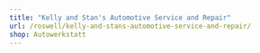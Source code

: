 ```yaml
---
title: "Kelly and Stan's Automotive Service and Repair"
url: /roswell/kelly-and-stans-automotive-service-and-repair/
shop: Autowerkstatt
---
```

